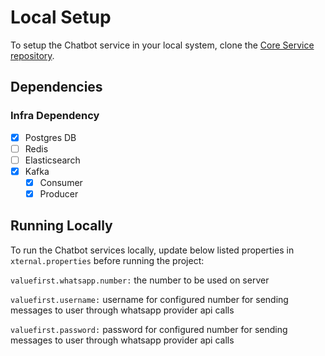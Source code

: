 # Local Setup

To setup the Chatbot service in your local system, clone the [Core Service repository](https://github.com/egovernments/core-services).

## Dependencies

### Infra Dependency

- [X] Postgres DB
- [ ] Redis
- [ ] Elasticsearch
- [X] Kafka
  - [X] Consumer
  - [X] Producer

## Running Locally

To run the Chatbot services locally, update below listed properties in `xternal.properties` before running the project:

```valuefirst.whatsapp.number:``` the number to be used on server

```valuefirst.username:``` username for configured number for sending messages to user through whatsapp provider api calls

```valuefirst.password:``` password for configured number for sending messages to user through whatsapp provider api calls

